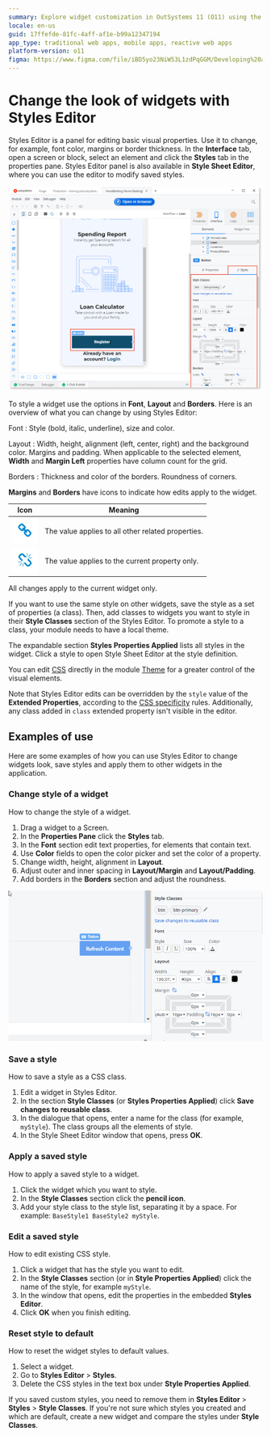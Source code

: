```yaml
---
summary: Explore widget customization in OutSystems 11 (O11) using the Styles Editor to modify visual properties like font, layout, and borders.
locale: en-us
guid: 17ffefde-81fc-4aff-af1e-b99a12347194
app_type: traditional web apps, mobile apps, reactive web apps
platform-version: o11
figma: https://www.figma.com/file/iBD5yo23NiW53L1zdPqGGM/Developing%20an%20Application?node-id=199:104
---
```


# Change the look of widgets with Styles Editor

Styles Editor is a panel for editing basic visual properties. Use it to change, for example, font color, margins or border thickness. In the **Interface** tab, open a screen or block, select an element and click the **Styles** tab in the properties pane. Styles Editor panel is also available in **Style Sheet Editor**, where you can use the editor to modify saved styles.

![Screenshot of the Styles Editor full application window showing various styling options](images/styles-editor-full-app-window.png "Styles Editor Full Application Window")

To style a widget use the options in **Font**, **Layout** and **Borders**. Here is an overview of what you can change by using Styles Editor:

Font
:   Style (bold, italic, underline), size and color.

Layout
:     Width, height, alignment (left, center, right) and the background color. Margins and padding. When applicable to the selected element, **Width** and **Margin Left** properties have column count for the grid.

Borders
:   Thickness and color of the borders. Roundness of corners.

**Margins** and **Borders** have icons to indicate how edits apply to the widget.

| Icon  | Meaning  |
|---|---|
|![Icon indicating that the value applies to all related properties in Styles Editor](images/styles-editor-icon-editable-unlocked.png "Editable Properties Icon") | The value applies to all other related properties. |
|![Icon indicating that the value applies only to the current property in Styles Editor](images/styles-editor-icon-editable-locked.png "Locked Properties Icon") | The value applies to the current property only. |

All changes apply to the current widget only.

If you want to use the same style on other widgets, save the style as a set of properties (a class). Then, add classes to widgets you want to style in their **Style Classes** section of the Styles Editor. To promote a style to a class, your module needs to have a local theme.

The expandable section **Styles Properties Applied** lists all styles in the widget. Click a style to open Style Sheet Editor at the style definition.

You can edit [CSS](css.md) directly in the module [Theme](themes.md) for a greater control of the visual elements.

Note that Styles Editor edits can be overridden by the `style` value of the **Extended Properties**, according to the [CSS specificity](css.md#css-specificity) rules. Additionally, any class added in `class` extended property isn't visible in the editor.

## Examples of use

Here are some examples of how you can use Styles Editor to change widgets look, save styles and apply them to other widgets in the application.

### Change style of a widget

How to change the style of a widget.

1. Drag a widget to a Screen.
1. In the **Properties Pane** click the **Styles** tab.
1. In the **Font** section edit text properties, for elements that contain text.
1. Use **Color** fields to open the color picker and set the color of a property.
1. Change width, height, alignment in **Layout**.
1. Adjust outer and inner spacing in **Layout/Margin** and **Layout/Padding**.
1. Add borders in the **Borders** section and adjust the roundness.

![Animated GIF demonstrating how to change the style of a widget using the Styles Editor](images/styles-editor-animation.gif "Styles Editor Animation")

### Save a style

How to save a style as a CSS class.

1. Edit a widget in Styles Editor.
1. In the section **Style Classes** (or **Styles Properties Applied**) click **Save changes to reusable class**.
1. In the dialogue that opens, enter a name for the class (for example, `myStyle`). The class groups all the elements of style.
1. In the Style Sheet Editor window that opens, press **OK**.

### Apply a saved style

How to apply a saved style to a widget.

1. Click the widget which you want to style.
1. In the **Style Classes** section click the **pencil icon**.
1. Add your style class to the style list, separating it by a space. For example: `BaseStyle1 BaseStyle2 myStyle`.

### Edit a saved style

How to edit existing CSS style.

1. Click a widget that has the style you want to edit.
1. In the **Style Classes** section (or in **Style Properties Applied**) click the name of the style, for example `myStyle`.
1. In the window that opens, edit the properties in the embedded **Styles Editor**.
1. Click **OK** when you finish editing.

### Reset style to default

How to reset the widget styles to default values.

1. Select a widget.
1. Go to **Styles Editor** > **Styles**.
1. Delete the CSS styles in the text box under **Style Properties Applied**.

If you saved custom styles, you need to remove them in **Styles Editor** > **Styles** > **Style Classes**. If you're not sure which styles you created and which are default, create a new widget and compare the styles under **Style Classes**.
